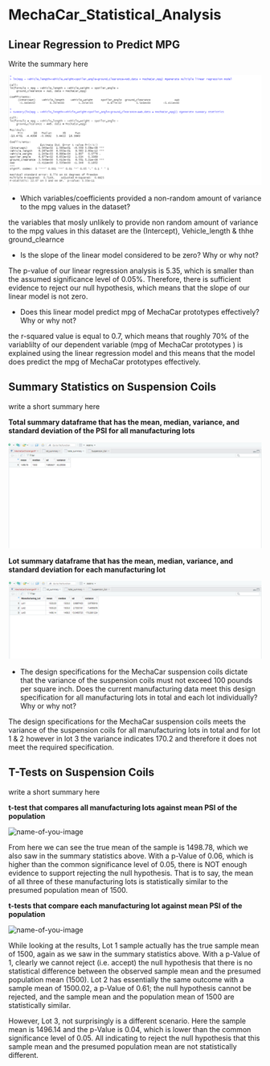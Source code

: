 # MechaCar_Statistical_Analysis

## Linear Regression to Predict MPG

Write the summary here

![name-of-you-image](https://github.com/Asmaamkawi/MechaCar_Statistical_Analysis/blob/main/Deliverable%201.PNG)

* Which variables/coefficients provided a non-random amount of variance to the mpg values in the dataset?

the variables that mosly unlikely to provide non random amount of variance to the mpg values in this dataset are the (Intercept), Vehicle_length & thhe ground_clearnce

* Is the slope of the linear model considered to be zero? Why or why not?

The p-value of our linear regression analysis is 5.35, which is smaller than the assumed significance level of 0.05%. Therefore, there is sufficient evidence to reject our null hypothesis, which means that the slope of our linear model is not zero.

* Does this linear model predict mpg of MechaCar prototypes effectively? Why or why not?

the r-squared value is equal to 0.7, which means that roughly 70% of the variablilty of our dependent variable (mpg of MechaCar prototypes ) is explained using the linear regression model and this means that the model does predict the mpg of MechaCar prototypes effectively.


## Summary Statistics on Suspension Coils
write a short summary here

**Total summary dataframe that has the mean, median, variance, and standard deviation of the PSI for all manufacturing lots**

![name-of-you-image](https://github.com/Asmaamkawi/MechaCar_Statistical_Analysis/blob/main/Deliverable%202%20total_summary.PNG)


**Lot summary dataframe that has the mean, median, variance, and standard deviation for each manufacturing lot**

![name-of-you-image](https://github.com/Asmaamkawi/MechaCar_Statistical_Analysis/blob/main/Deliverable%202%20lot_summary.PNG)

* The design specifications for the MechaCar suspension coils dictate that the variance of the suspension coils must not exceed 100 pounds per square inch. Does the current manufacturing data meet this design specification for all manufacturing lots in total and each lot individually? Why or why not?

The design specifications for the MechaCar suspension coils meets the variance of the suspension coils for all manufacturing lots in total and for lot 1 & 2 however in lot 3 the variance indicates 170.2 and therefore it does not meet the required specification.


## T-Tests on Suspension Coils
write a short summary here

**t-test that compares all manufacturing lots against mean PSI of the population**

![name-of-you-image](__)


From here we can see the true mean of the sample is 1498.78, which we also saw in the summary statistics above. With a p-Value of 0.06, which is higher than the common significance level of 0.05, there is NOT enough evidence to support rejecting the null hypothesis. That is to say, the mean of all three of these manufacturing lots is statistically similar to the presumed population mean of 1500.


**t-tests that compare each manufacturing lot against mean PSI of the population**

![name-of-you-image](__)


While looking at the results, Lot 1 sample actually has the true sample mean of 1500, again as we saw in the summary statistics above. With a p-Value of 1, clearly we cannot reject (i.e. accept) the null hypothesis that there is no statistical difference between the observed sample mean and the presumed population mean (1500).
Lot 2 has essentially the same outcome with a sample mean of 1500.02, a p-Value of 0.61; the null hypothesis cannot be rejected, and the sample mean and the population mean of 1500 are statistically similar.

However, Lot 3, not surprisingly is a different scenario. Here the sample mean is 1496.14 and the p-Value is 0.04, which is lower than the common significance level of 0.05. All indicating to reject the null hypothesis that this sample mean and the presumed population mean are not statistically different.


